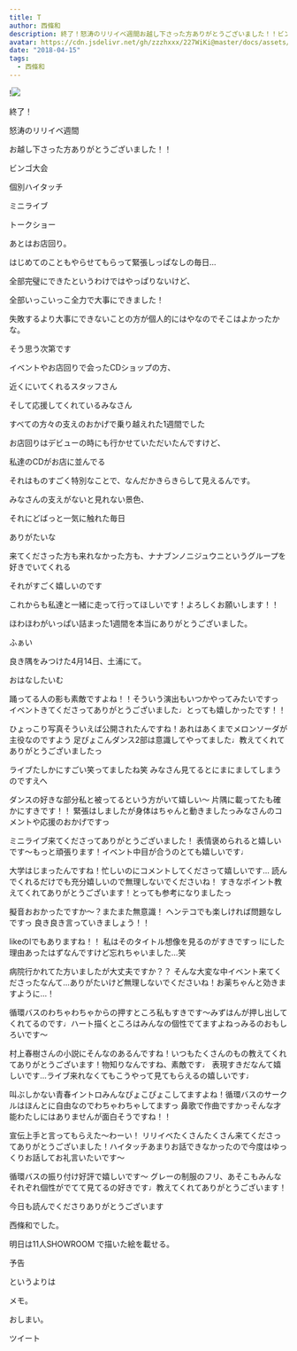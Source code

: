 ```yaml
---
title: T
author: 西條和
description: 終了！怒涛のリリイベ週間お越し下さった方ありがとうございました！！ビンゴ大会個別ハイタ...
avatar: https://cdn.jsdelivr.net/gh/zzzhxxx/227WiKi@master/docs/assets/photo/avatar/nagomi.jpg
date: "2018-04-15"
tags:
  - 西條和
---
```


!![](https://cdn.jsdelivr.net/gh/zzzhxxx/227WiKi-image@master/blog-image/nagomi-2018-04-15_1.jpg)












終了！










怒涛のリリイベ週間










お越し下さった方ありがとうございました！！


















ビンゴ大会



個別ハイタッチ



ミニライブ



トークショー




あとはお店回り。








はじめてのこともやらせてもらって緊張しっぱなしの毎日…










全部完璧にできたというわけではやっぱりないけど、









全部いっこいっこ全力で大事にできました！











失敗するより大事にできないことの方が個人的にはやなのでそこはよかったかな。









そう思う次第です














イベントやお店回りで会ったCDショップの方、





近くにいてくれるスタッフさん





そして応援してくれているみなさん










すべての方々の支えのおかげで乗り越えれた1週間でした










お店回りはデビューの時にも行かせていただいたんですけど、





私達のCDがお店に並んでる








それはものすごく特別なことで、なんだかきらきらして見えるんです。









みなさんの支えがないと見れない景色、








それにどばっと一気に触れた毎日








ありがたいな








来てくださった方も来れなかった方も、ナナブンノニジュウニというグループを好きでいてくれる










それがすごく嬉しいのです










これからも私達と一緒に走って行ってほしいです！よろしくお願いします！！









ほわほわがいっぱい詰まった1週間を本当にありがとうございました。












ふぁい









良き隅をみつけた4月14日、土浦にて。















おはなしたいむ





踊ってる人の影も素敵ですよね！！そういう演出もいつかやってみたいですっ
イベントきてくださってありがとうございました♩とっても嬉しかったです！！





ひょっこり写真そういえば公開されたんですね！あれはあくまでメロンソーダが主役なのですよう
足ぴょこんダンス2部は意識してやってました♩教えてくれてありがとうございましたっ




ライブたしかにすごい笑ってましたね笑
みなさん見てるとにまにましてしまうのですえへ





ダンスの好きな部分私と被ってるという方がいて嬉しい〜
片隅に載ってたも確かにすきです！！
緊張はしましたが身体はちゃんと動きましたっみなさんのコメントや応援のおかげですっ




ミニライブ来てくださってありがとうございました！
表情褒められると嬉しいです〜もっと頑張ります！イベント中目が合うのとても嬉しいです♩





大学はじまったんですね！忙しいのにコメントしてくださって嬉しいです…
読んでくれるだけでも充分嬉しいので無理しないでくださいね！
すきなポイント教えてくれてありがとうございます！とっても参考になりましたっ






擬音おおかったですか〜？またまた無意識！
ヘンテコでも楽しければ問題なしですっ
良き良き言っていきましょう！！





likeのlでもありますね！！
私はそのタイトル想像を見るのがすきですっ
lにした理由あったはずなんですけど忘れちゃいました…笑





病院行かれてた方いましたが大丈夫ですか？？
そんな大変な中イベント来てくださったなんて…ありがたいけど無理しないでくださいね！お薬ちゃんと効きますように…！





循環バスのわちゃわちゃからの押すところ私もすきです〜みずはんが押し出してくれてるのです♩ハート描くところはみんなの個性でてますよねっみるのおもしろいです〜




村上春樹さんの小説にそんなのあるんですね！いつもたくさんのもの教えてくれてありがとうございます！物知りなんですね、素敵です♩
表現すきだなんて嬉しいです…ライブ来れなくてもこうやって見てもらえるの嬉しいです♩




叫ぶしかない青春イントロみんなぴょこぴょこしてますよね！循環バスのサークルはほんとに自由なのでわちゃわちゃしてますっ
鼻歌で作曲ですかっそんな才能わたしにはありませんが面白そうですね！！





宣伝上手と言ってもらえた〜わーい！
リリイベたくさんたくさん来てくださってありがとうございました！ハイタッチあまりお話できなかったので今度はゆっくりお話してお礼言いたいです〜





循環バスの振り付け好評で嬉しいです〜
グレーの制服のフリ、あそこもみんなそれぞれ個性がでてて見てるの好きです♩教えてくれてありがとうございます！







今日も読んでくださりありがとうございます






西條和でした。








明日は11人SHOWROOM で描いた絵を載せる。









予告








というよりは








メモ。










おしまい。


ツイート



